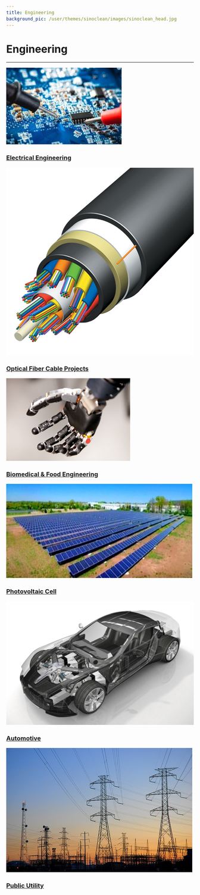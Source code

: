 ```yaml
---
title: Engineering
background_pic: /user/themes/sinoclean/images/sinoclean_head.jpg
---
```


# Engineering
---

<div class="engin_fields">
  <a href="./engineering/electrical">
  <div class="button_field">
    <div class="img">
    <img src="/user/themes/sinoclean/images/engineering_icons/electrical.jpg" />
    </div>
    <h3>Electrical Engineering</h3>
  </div>
  </a>

  <a href="./engineering/optical">
  <div class="button_field">
    <div class="img">
    <img src="/user/themes/sinoclean/images/engineering_icons/fibercable.jpg" />
    </div>
    <h3>Optical Fiber Cable Projects</h3>
  </div>
  </a>


  <a href="./engineering/biomed">
  <div class="button_field">
    <div class="img">
    <img src="/user/themes/sinoclean/images/engineering_icons/bio.png" />
    </div>
    <h3>Biomedical & Food Engineering</h3>
  </div>
  </a>


  <a href="./engineering/pvc">
  <div class="button_field">
  <div class="img">
  <img src="/user/themes/sinoclean/images/engineering_icons/pvc.jpg" />
  </div>
    <h3>Photovoltaic Cell</h3>
  </div>
  </a>

  <a href="./engineering/auto">
  <div class="button_field">
  <div class="img">
  <img src="/user/themes/sinoclean/images/engineering_icons/auto.jpg" />
  </div>
    <h3>Automotive</h3>
  </div>
  </a>


  <a href="./engineering/pu">
  <div class="button_field">
  <div class="img">
  <img src="/user/themes/sinoclean/images/engineering_icons/publicutil.jpg" />
  </div>
    <h3>Public Utility</h3>
  </div>
  </a>



</div>
